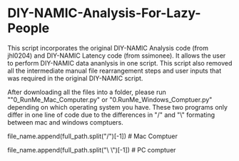 # DIY-NAMIC-Analysis-For-Lazy-People
This script incorporates the original DIY-NAMIC Analysis code (from jhl0204) and DIY-NAMIC Latency code (from ssimonee).  It allows the user to perform DIY-NAMIC data ananlysis in one script.  This script also removed all the intermediate manual file rearrangement steps and user inputs that was required in the original DIY-NAMIC script. 


After downloading all the files into a folder, please run ""0_RunMe_Mac_Computer.py" or "0.RunMe_Windows_Comptuer.py" depending on which operating system you have.  These two programs only differ in one line of code due to the differences in "/" and "\\" formating between mac and windows comptuers.    

 file_name.append(full_path.split("/")[-1])  # Mac Comptuer
 
 file_name.append(full_path.split("\\ \\")[-1])  # PC comptuer
